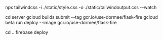 npx tailwindcss -i ./static/style.css -o ./static/tailwindoutput.css --watch

cd server
gcloud builds submit --tag gcr.io/use-dormee/flask-fire
gcloud beta run deploy --image gcr.io/use-dormee/flask-fire

cd ..
firebase deploy